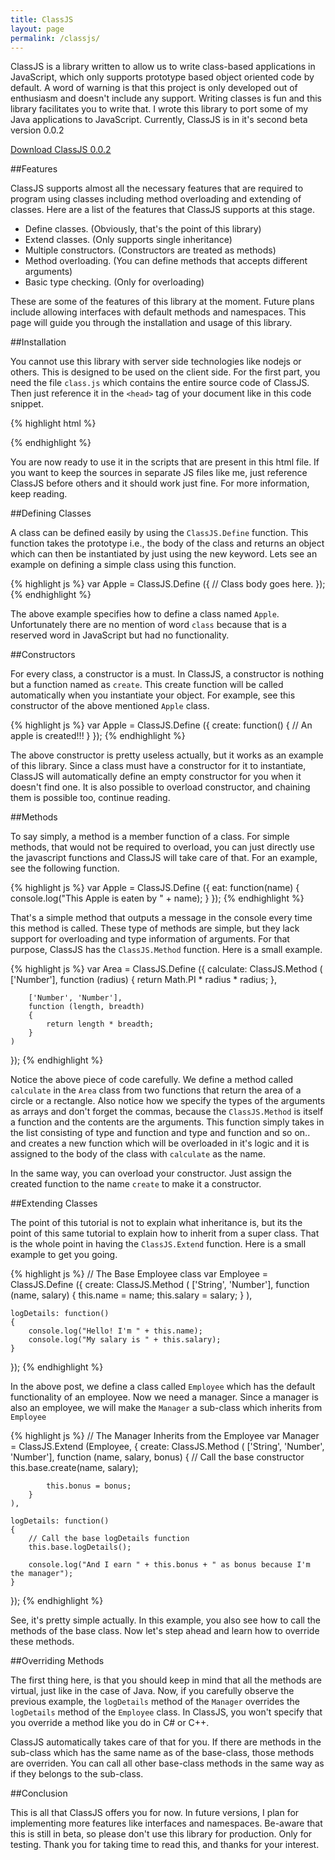 ```yaml
---
title: ClassJS
layout: page
permalink: /classjs/
---
```


ClassJS is a library written to allow us to write class-based applications in JavaScript, which only supports prototype based object oriented code by default. A word of warning is that this project is only developed out of enthusiasm and doesn't include any support. Writing classes is fun and this library facilitates you to write that. I wrote this library to port some of my Java applications to JavaScript. Currently, ClassJS is in it's second beta version 0.0.2

<div class="text-center" markdown='1'>
<a href="{{ site.url }}/downloads/ClassJS-Beta2.zip" class="btn btn-lg btn-primary"><span class="glyphicon glyphicon-download"></span> Download ClassJS 0.0.2</a>
</div>

##Features

ClassJS supports almost all the necessary features that are required to program using classes including method overloading and extending of classes. Here are a list of the features that ClassJS supports at this stage.

  - Define classes. (Obviously, that's the point of this library)
  - Extend classes. (Only supports single inheritance)
  - Multiple constructors. (Constructors are treated as methods)
  - Method overloading. (You can define methods that accepts different arguments)
  - Basic type checking. (Only for overloading)
  
These are some of the features of this library at the moment. Future plans include allowing interfaces with default methods and namespaces. This page will guide you through the installation and usage of this library.

##Installation

You cannot use this library with server side technologies like nodejs or others. This is designed to be used on the client side. For the first part, you need the file `class.js` which contains the entire source code of ClassJS. Then just reference it in the `<head>` tag of your document like in this code snippet.

{% highlight html %}
<script src="class.js" type="text/javascript"></script>
{% endhighlight %}

You are now ready to use it in the scripts that are present in this html file. If you want to keep the sources in separate JS files like me, just reference ClassJS before others and it should work just fine. For more information, keep reading.

##Defining Classes

A class can be defined easily by using the `ClassJS.Define` function. This function takes the prototype i.e., the body of the class and returns an object which can then be instantiated by just using the new keyword. Lets see an example on defining a simple class using this function.

{% highlight js %}
var Apple = ClassJS.Define
({
    // Class body goes here.
});
{% endhighlight %}

The above example specifies how to define a class named `Apple`. Unfortunately there are no mention of word `class` because that is a reserved word in JavaScript but had no functionality.

##Constructors

For every class, a constructor is a must. In ClassJS, a constructor is nothing but a function named as `create`. This create function will be called automatically when you instantiate your object. For example, see this constructor of the above mentioned `Apple` class.

{% highlight js %}
var Apple = ClassJS.Define
({
    create: function()
    {
        // An apple is created!!!
    }
});
{% endhighlight %}

The above constructor is pretty useless actually, but it works as an example of this library. Since a class must have a constructor for it to instantiate, ClassJS will automatically define an empty constructor for you when it doesn't find one. It is also possible to overload constructor, and chaining them is possible too, continue reading.

##Methods

To say simply, a method is a member function of a class. For simple methods, that would not be required to overload, you can just directly use the javascript functions and ClassJS will take care of that. For an example, see the following function.

{% highlight js %}
var Apple = ClassJS.Define
({
    eat: function(name)
    {
        console.log("This Apple is eaten by " + name);
    }
});
{% endhighlight %}

That's a simple method that outputs a message in the console every time this method is called. These type of methods are simple, but they lack support for overloading and type information of arguments. For that purpose, ClassJS has the `ClassJS.Method` function. Here is a small example.

{% highlight js %}
var Area = ClassJS.Define
({
    calculate: ClassJS.Method
    (
        ['Number'],
        function (radius)
        {
            return Math.PI * radius * radius;
        },
                
        ['Number', 'Number'],
        function (length, breadth)
        {
            return length * breadth;
        }
    )
});
{% endhighlight %}

Notice the above piece of code carefully. We define a method called `calculate` in the `Area` class from two functions that return the area of a circle or a rectangle. Also notice how we specify the types of the arguments as arrays and don't forget the commas, because the `ClassJS.Method` is itself a function and the contents are the arguments. This function simply takes in the list consisting of type and function and type and function and so on.. and creates a new function which will be overloaded in it's logic and it is assigned to the body of the class with `calculate` as the name.

In the same way, you can overload your constructor. Just assign the created function to the name `create` to make it a constructor.

##Extending Classes

The point of this tutorial is not to explain what inheritance is, but its the point of this same tutorial to explain how to inherit from a super class. That is the whole point in having the `ClassJS.Extend` function. Here is a small example to get you going.

{% highlight js %}
// The Base Employee class
var Employee = ClassJS.Define
({
    create: ClassJS.Method
    (
        ['String', 'Number'],
        function (name, salary)
        {
            this.name   = name;
            this.salary = salary;
        }
    ),
            
    logDetails: function()
    {
        console.log("Hello! I'm " + this.name);
        console.log("My salary is " + this.salary);
    }
});
{% endhighlight %}

In the above post, we define a class called `Employee` which has the default functionality of an employee. Now we need a manager. Since a manager is also an employee, we will make the `Manager` a sub-class which inherits from `Employee`

{% highlight js %}
// The Manager Inherits from the Employee
var Manager = ClassJS.Extend (Employee,
{
    create: ClassJS.Method
    (
        ['String', 'Number', 'Number'],
        function (name, salary, bonus)
        {
            // Call the base constructor
            this.base.create(name, salary);
            
            this.bonus = bonus;
        }
    ),
            
    logDetails: function()
    {
        // Call the base logDetails function
        this.base.logDetails();
                
        console.log("And I earn " + this.bonus + " as bonus because I'm the manager");
    }
});
{% endhighlight %}

See, it's pretty simple actually. In this example, you also see how to call the methods of the base class. Now let's step ahead and learn how to override these methods.

##Overriding Methods

The first thing here, is that you should keep in mind that all the methods are virtual, just like in the case of Java. Now, if you carefully observe the previous example, the `logDetails` method of the `Manager` overrides the `logDetails` method of the `Employee` class. In ClassJS, you won't specify that you override a method like you do in C# or C++.

ClassJS automatically takes care of that for you. If there are methods in the sub-class which has the same name as of the base-class, those methods are overriden. You can call all other base-class methods in the same way as if they belongs to the sub-class.

##Conclusion

This is all that ClassJS offers you for now. In future versions, I plan for implementing more features like interfaces and namespaces. Be-aware that this is still in beta, so please don't use this library for production. Only for testing. Thank you for taking time to read this, and thanks for your interest.